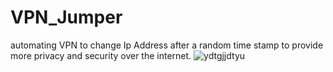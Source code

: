 # VPN_Jumper

automating VPN to change Ip Address after a random time stamp to provide more privacy and security over the internet.
![ydtgjjdtyu](https://user-images.githubusercontent.com/39236761/161583721-e67088bd-4051-4cf7-bd85-018ea6c811b4.png)
